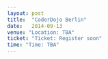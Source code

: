 ```yaml
---
layout: post
title:  "CoderDojo Berlin"
date:   2014-09-13
venue: "Location: TBA"
ticket: "Ticket: Register soon"
time: "Time: TBA"
---
```

